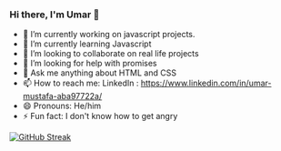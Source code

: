 ### Hi there, I'm Umar 👋

- 🔭 I’m currently working on javascript projects.
- 🌱 I’m currently learning Javascript
- 👯 I’m looking to collaborate on real life projects
- 🤔 I’m looking for help with promises
- 💬 Ask me anything about HTML and CSS
- 📫 How to reach me: LinkedIn : https://www.linkedin.com/in/umar-mustafa-aba97722a/ 
- 😄 Pronouns: He/him
- ⚡ Fun fact: I don't know how to get angry


[![GitHub Streak](https://streak-stats.demolab.com/?user=mustafaumar)](https://git.io/streak-stats)
